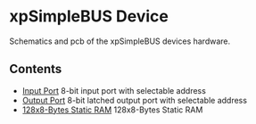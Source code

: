 # xpSimpleBUS Device
Schematics and pcb of the xpSimpleBUS devices hardware.


## Contents
* [Input Port](simplebus-device-input-port) 8-bit input port with selectable address
* [Output Port](simplebus-device-output-port) 8-bit latched output port with selectable address
* [128x8-Bytes Static RAM](simplebus-device-sram-128bytes) 128x8-Bytes Static RAM